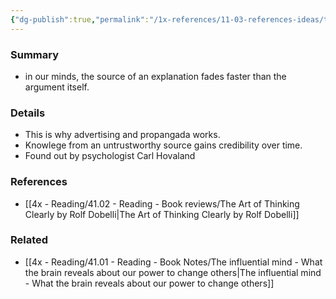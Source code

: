 ```yaml
---
{"dg-publish":true,"permalink":"/1x-references/11-03-references-ideas/the-sleeper-effect/","dgHomeLink":true,"dgPassFrontmatter":false,"dgShowBacklinks":true,"dgShowLocalGraph":false,"dgShowInlineTitle":true}
---
```



### Summary
- in our minds, the source of an explanation fades faster than the argument itself.

### Details
- This is why advertising and propangada works. 
- Knowlege from an untrustworthy source gains credibility over time.
- Found out by psychologist Carl Hovaland

### References
- [[4x - Reading/41.02 - Reading - Book reviews/The Art of Thinking Clearly by Rolf Dobelli|The Art of Thinking Clearly by Rolf Dobelli]]

### Related
- [[4x - Reading/41.01 - Reading - Book Notes/The influential mind - What the brain reveals about our power to change others|The influential mind - What the brain reveals about our power to change others]]
